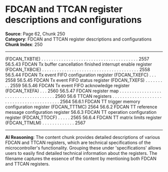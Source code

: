 # FDCAN and TTCAN register descriptions and configurations

**Source**: Page 62, Chunk 250  
**Category**: FDCAN and TTCAN register descriptions and configurations  
**Chunk Index**: 250

---

(FDCAN_TXBTIE) . . . . . . . . . . . . . . . . . . . . . . . . . . . . . . . . . . . . . . . 2557
56.5.43 FDCAN Tx buffer cancellation finished interrupt enable register
(FDCAN_TXBCIE) . . . . . . . . . . . . . . . . . . . . . . . . . . . . . . . . . . . . . . . 2558
56.5.44 FDCAN Tx event FIFO configuration register (FDCAN_TXEFC) . . . 2558
56.5.45 FDCAN Tx event FIFO status register (FDCAN_TXEFS) . . . . . . . . . 2559
56.5.46 FDCAN Tx event FIFO acknowledge register (FDCAN_TXEFA) . . . 2560
56.5.47 FDCAN register map . . . . . . . . . . . . . . . . . . . . . . . . . . . . . . . . . . . . . 2560
56.6 TTCAN registers . . . . . . . . . . . . . . . . . . . . . . . . . . . . . . . . . . . . . . . . . . 2564
56.6.1 FDCAN TT trigger memory configuration register (FDCAN_TTTMC) 2564
56.6.2 FDCAN TT reference message configuration register
56.6.3 FDCAN TT operation configuration register (FDCAN_TTOCF) . . . . . 2565
56.6.4 FDCAN TT matrix limits register (FDCAN_TTMLM) . . . . . . . . . . . . . 2567

---

**AI Reasoning**: The content chunk provides detailed descriptions of various FDCAN and TTCAN registers, which are technical specifications of the microcontroller's functionality. Grouping these under 'specifications' allows users to easily find detailed technical information about the registers. The filename captures the essence of the content by mentioning both FDCAN and TTCAN registers.
